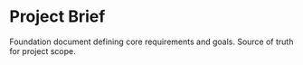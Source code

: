 # Project Brief

Foundation document defining core requirements and goals. Source of truth for project scope. 